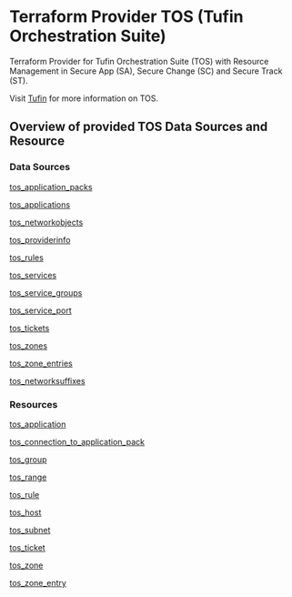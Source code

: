# Terraform Provider TOS (Tufin Orchestration Suite)

Terraform Provider for Tufin Orchestration Suite (TOS) with Resource Management in Secure App (SA), Secure Change (SC)
and Secure Track (ST).

Visit [Tufin](https://tufin.com) for more information on TOS.

## Overview of provided TOS Data Sources and Resource

### Data Sources

[tos_application_packs](data-sources/application_packs.md)

[tos_applications](data-sources/applications.md)

[tos_networkobjects](data-sources/networkobjects.md)

[tos_providerinfo](data-sources/provider_info.md)

[tos_rules](data-sources/rules.md)

[tos_services](data-sources/services.md)

[tos_service_groups](data-sources/service_groups.md)

[tos_service_port](data-sources/service_by_port.md)

[tos_tickets](data-sources/tickets.md)

[tos_zones](data-sources/zones.md)

[tos_zone_entries](data-sources/zone_entries.md)

[tos_networksuffixes](data-sources/networksuffixes.md)

### Resources

[tos_application](resources/application.md)

[tos_connection_to_application_pack](resources/connection_to_application_pack.md)

[tos_group](resources/group.md)

[tos_range](resources/range.md)

[tos_rule](resources/rule.md)

[tos_host](resources/host.md)

[tos_subnet](resources/subnet.md)

[tos_ticket](resources/ticket.md)

[tos_zone](resources/zone.md)

[tos_zone_entry](resources/zone_entry.md)

